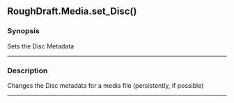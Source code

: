 RoughDraft.Media.set_Disc()
---------------------------

### Synopsis
Sets the Disc Metadata

---

### Description

Changes the Disc metadata for a media file (persistently, if possible)

---
